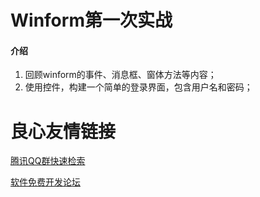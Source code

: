 # Winform第一次实战

#### 介绍

1. 回顾winform的事件、消息框、窗体方法等内容；
2. 使用控件，构建一个简单的登录界面，包含用户名和密码；

 # 良心友情链接

[腾讯QQ群快速检索](http://u.720life.cn/s/8cf73f7c)

[软件免费开发论坛](http://u.720life.cn/s/bbb01dc0)